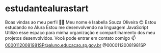 # estudantealurastart
Boas vindas ao meu perfil 💙💙
Meu nome é Isabella Souza Oliveira 😍
Estou estudando no Alura
Estou me desenvolvendo na linguagem JavaScript
Utilizo esse espaço para minha organização e compartilhamento dos meu projetos desenvolvidos.
Você pode entrar em contato comigo 📫
00001120081981SP@aluno.educacao.sp.gov.br
@00001120081981SP
